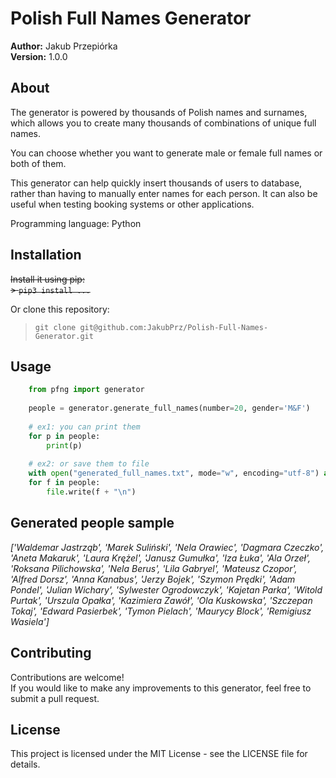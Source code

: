 # Polish Full Names Generator
**Author:** Jakub Przepiórka \
**Version:** 1.0.0

## About
The generator is powered by thousands of Polish names and surnames, which allows you to create many thousands of combinations of unique full names.

You can choose whether you want to generate male or female full names or both of them.

This generator can help quickly insert thousands of users to database, rather than having to manually enter names for each person. It can also be useful when testing booking systems or other applications.

Programming language: Python

## Installation
~~Install it using pip:~~ \
~~> `pip3 install ...`~~

Or clone this repository:
> `git clone git@github.com:JakubPrz/Polish-Full-Names-Generator.git`

## Usage
```python
    from pfng import generator
    
    people = generator.generate_full_names(number=20, gender='M&F')
    
    # ex1: you can print them
    for p in people:
        print(p)
    
    # ex2: or save them to file
    with open("generated_full_names.txt", mode="w", encoding="utf-8") as file:
    for f in people:
        file.write(f + "\n")
```

## Generated people sample
*['Waldemar Jastrząb', 'Marek Suliński', 'Nela Orawiec', 'Dagmara Czeczko', 'Aneta Makaruk', 'Laura Krężel', 'Janusz Gumułka', 'Iza Łuka', 'Ala Orzeł', 'Roksana Pilichowska', 'Nela Berus', 'Lila Gabryel', 'Mateusz Czopor', 'Alfred Dorsz', 'Anna Kanabus', 'Jerzy Bojek', 'Szymon Prędki', 'Adam Pondel', 'Julian Wichary', 'Sylwester Ogrodowczyk', 'Kajetan Parka', 'Witold Purtak', 'Urszula Opałka', 'Kazimiera Zawół', 'Ola Kuskowska', 'Szczepan Tokaj', 'Edward Pasierbek', 'Tymon Pielach', 'Maurycy Block', 'Remigiusz Wasiela']*

## Contributing
Contributions are welcome! \
If you would like to make any improvements to this generator, feel free to submit a pull request.

## License
This project is licensed under the MIT License - see the LICENSE file for details.